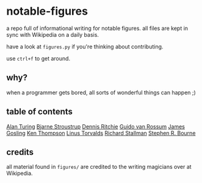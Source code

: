 # notable-figures
a repo full of informational writing for notable figures. all files are kept in sync with Wikipedia on a daily basis.

have a look at `figures.py` if you're thinking about contributing.

use `ctrl+f` to get around.

## why?

when a programmer gets bored, all sorts of wonderful things can happen ;)

## table of contents
<!-- TOC -->
[Alan Turing](figures/Alan%20Turing.md)
[Bjarne Stroustrup](figures/Bjarne%20Stroustrup.md)
[Dennis Ritchie](figures/Dennis%20Ritchie.md)
[Guido van Rossum](figures/Guido%20van%20Rossum.md)
[James Gosling](figures/James%20Gosling.md)
[Ken Thompson](figures/Ken%20Thompson.md)
[Linus Torvalds](figures/Linus%20Torvalds.md)
[Richard Stallman](figures/Richard%20Stallman.md)
[Stephen R. Bourne](figures/Stephen%20R.%20Bourne.md)
<!-- END-TOC -->

## credits

all material found in `figures/` are credited to the writing magicians over at Wikipedia.

